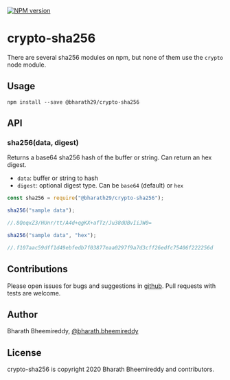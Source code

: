 [![NPM version](https://badge.fury.io/js/%40bharath29%2Fcrypto-sha256.svg)](https://badge.fury.io/for/js/@bharath29/crypto-sha256)

# crypto-sha256

There are several sha256 modules on npm, but none of them use the `crypto` node module.

## Usage

    npm install --save @bharath29/crypto-sha256

## API

### sha256(data, digest)

Returns a base64 sha256 hash of the buffer or string. Can return an hex digest.

-   `data`: buffer or string to hash
-   `digest`: optional digest type. Can be `base64` (default) or `hex`

```js
const sha256 = require("@bharath29/crypto-sha256");

sha256("sample data");

//.8QeqxZ3/HUnr/tt/A4d+qgKX+afTz/Ju38dUBvIiJW0=

sha256("sample data", "hex");

//.f107aac59dff1d49ebfedb7f03877eaa0297f9a7d3cff26edfc75406f222256d
```

## Contributions

Please open issues for bugs and suggestions in [github](https://github.com/bharath529/crypto-sha256/issues).
Pull requests with tests are welcome.

## Author

Bharath Bheemireddy, [@bharath.bheemireddy](https://www.facebook.com/chintu.bheemireddy)

## License

crypto-sha256 is copyright 2020 Bharath Bheemireddy and contributors.
